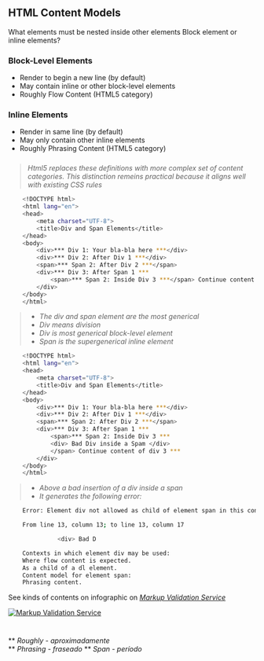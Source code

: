 ## HTML Content Models

What elements must be nested inside other elements
Block element or inline elements?

### Block-Level Elements
- Render to begin a new line (by default)
- May contain inline or other block-level elements
- Roughly Flow Content (HTML5 category)

### Inline Elements
- Render in same line (by default)
- May only contain other inline elements
- Roughly Phrasing Content (HTML5 category)

### 

> *Html5 replaces these definitions with more complex set of content categories.*
> *This distinction remeins practical because it aligns well with existing CSS rules*
  
```sh
    <!DOCTYPE html>
    <html lang="en">
    <head>
        <meta charset="UTF-8">
        <title>Div and Span Elements</title>
    </head>
    <body>
        <div>*** Div 1: Your bla-bla here ***</div>
        <div>*** Div 2: After Div 1 ***</div>
        <span>*** Span 2: After Div 2 ***</span>
        <div>*** Div 3: After Span 1 ***
            <span>*** Span 2: Inside Div 3 ***</span> Continue content of div 3 ***
        </div>
    </body>
    </html>
```

> - *The div and span element are the most generical*
> - *Div means division*
> - *Div is most generical block-level element*
> - *Span is the supergenerical inline element*

```sh
    <!DOCTYPE html>
    <html lang="en">
    <head>
        <meta charset="UTF-8">
        <title>Div and Span Elements</title>
    </head>
    <body>
        <div>*** Div 1: Your bla-bla here ***</div>
        <div>*** Div 2: After Div 1 ***</div>
        <span>*** Span 2: After Div 2 ***</span>
        <div>*** Div 3: After Span 1 ***
            <span>*** Span 2: Inside Div 3 ***
            <div> Bad Div inside a Spam </div>
            </span> Continue content of div 3 ***
        </div>
    </body>
    </html>
```

> - *Above a bad insertion of a div inside a span*
> - *It generates the following error:*
```sh
    Error: Element div not allowed as child of element span in this context. (Suppressing further errors from this subtree.)

    From line 13, column 13; to line 13, column 17

              <div> Bad D

    Contexts in which element div may be used:
    Where flow content is expected.
    As a child of a dl element.
    Content model for element span:
    Phrasing content.

```

See kinds of contents on infographic on *[Markup Validation Service](https://www.w3.org/TR/2011/WD-html5-20110525/images/content-venn.svg)*


[![Markup Validation Service](https://git.io/JJqXW)](https://www.w3.org/TR/2011/WD-html5-20110525/images/content-venn.svg)


#  
#  

  ** *Roughly  - aproximadamente*  
  ** *Phrasing - fraseado*
  ** *Span - período*  

